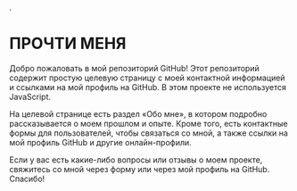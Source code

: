 .

# ПРОЧТИ МЕНЯ

Добро пожаловать в мой репозиторий GitHub! Этот репозиторий содержит простую целевую страницу с моей контактной информацией и ссылками на мой профиль на GitHub. В этом проекте не используется JavaScript.

На целевой странице есть раздел «Обо мне», в котором подробно рассказывается о моем прошлом и опыте. Кроме того, есть контактные формы для пользователей, чтобы связаться со мной, а также ссылки на мой профиль GitHub и другие онлайн-профили.

Если у вас есть какие-либо вопросы или отзывы о моем проекте, свяжитесь со мной через форму или через мой профиль на GitHub. Спасибо!

